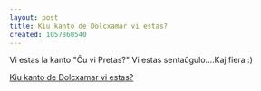```yaml
---
layout: post
title: Kiu kanto de Dolcxamar vi estas?
created: 1057860540
---
```

Vi estas la kanto "Ĉu vi Pretas?" Vi
estas sentaŭgulo....Kaj fiera :)

[Kiu kanto de Dolcxamar vi estas?](http://quizilla.com/users/Kejlina/quizzes/Kiu%20kanto%20de%20Dolcxamar%20vi%20estas%3F/)
